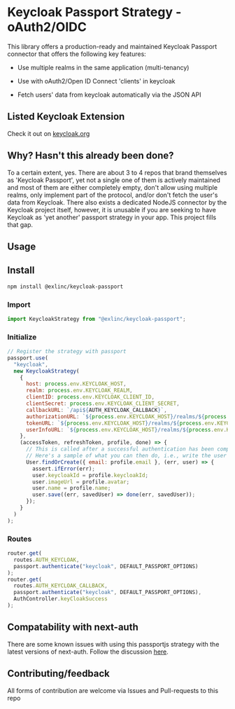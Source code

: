 # Keycloak Passport Strategy - oAuth2/OIDC

This library offers a production-ready and maintained Keycloak Passport connector that offers the following key features:

- Use multiple realms in the same application (multi-tenancy)

- Use with oAuth2/Open ID Connect 'clients' in keycloak

- Fetch users' data from keycloak automatically via the JSON API

## Listed Keycloak Extension

Check it out on [keycloak.org](https://www.keycloak.org/extensions.html)

## Why? Hasn't this already been done?

To a certain extent, yes. There are about 3 to 4 repos that brand themselves as 'Keycloak Passport', yet not a single one of them is actively maintained and most of them are either completely empty, don't allow using multiple realms, only implement part of the protocol, and/or don't fetch the user's data from Keycloak. There also exists a dedicated NodeJS connector by the Keycloak project itself, however, it is unusable if you are seeking to have Keycloak as 'yet another' passport strategy in your app. This project fills that gap.

## Usage

## Install

```bash
npm install @exlinc/keycloak-passport
```

### Import

```javascript
import KeycloakStrategy from "@exlinc/keycloak-passport";
```

### Initialize

```javascript
// Register the strategy with passport
passport.use(
  "keycloak",
  new KeycloakStrategy(
    {
      host: process.env.KEYCLOAK_HOST,
      realm: process.env.KEYCLOAK_REALM,
      clientID: process.env.KEYCLOAK_CLIENT_ID,
      clientSecret: process.env.KEYCLOAK_CLIENT_SECRET,
      callbackURL: `/api${AUTH_KEYCLOAK_CALLBACK}`,
      authorizationURL: `${process.env.KEYCLOAK_HOST}/realms/${process.env.KEYCLOAK_REALM}/protocol/openid-connect/auth`,
      tokenURL: `${process.env.KEYCLOAK_HOST}/realms/${process.env.KEYCLOAK_REALM}/protocol/openid-connect/token`,
      userInfoURL: `${process.env.KEYCLOAK_HOST}/realms/${process.env.KEYCLOAK_REALM}/protocol/openid-connect/userinfo`,
    },
    (accessToken, refreshToken, profile, done) => {
      // This is called after a successful authentication has been completed
      // Here's a sample of what you can then do, i.e., write the user to your DB
      User.findOrCreate({ email: profile.email }, (err, user) => {
        assert.ifError(err);
        user.keycloakId = profile.keycloakId;
        user.imageUrl = profile.avatar;
        user.name = profile.name;
        user.save((err, savedUser) => done(err, savedUser));
      });
    }
  )
);
```

### Routes

```javascript
router.get(
  routes.AUTH_KEYCLOAK,
  passport.authenticate("keycloak", DEFAULT_PASSPORT_OPTIONS)
);
router.get(
  routes.AUTH_KEYCLOAK_CALLBACK,
  passport.authenticate("keycloak", DEFAULT_PASSPORT_OPTIONS),
  AuthController.keyCloakSuccess
);
```

## Compatability with next-auth

There are some known issues with using this passportjs strategy with the latest versions of next-auth. Follow the discussion [here](https://github.com/exlinc/keycloak-passport/issues/1).

## Contributing/feedback

All forms of contribution are welcome via Issues and Pull-requests to this repo
